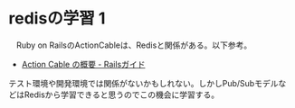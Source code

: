 # redisの学習 1
　Ruby on RailsのActionCableは、Redisと関係がある。以下参考。

- [ Action Cable の概要 - Railsガイド](https://railsguides.jp/action_cable_overview.html)

テスト環境や開発環境では関係がないかもしれない。しかしPub/SubモデルなどはRedisから学習できると思うのでこの機会に学習する。